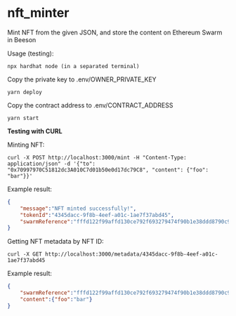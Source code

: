 # nft_minter
Mint NFT from the given JSON, and store the content on Ethereum Swarm in Beeson

Usage (testing):

```
npx hardhat node (in a separated terminal)
```

Copy the private key to .env/OWNER_PRIVATE_KEY

```
yarn deploy
```

Copy the contract address to .env/CONTRACT_ADDRESS

```
yarn start
```

**Testing with CURL**

Minting NFT:

```
curl -X POST http://localhost:3000/mint -H "Content-Type: application/json" -d '{"to": "0x70997970C51812dc3A010C7d01b50e0d17dc79C8", "content": {"foo": "bar"}}'
```

Example result:

```json
{
    "message":"NFT minted successfully!",
    "tokenId":"4345dacc-9f8b-4eef-a01c-1ae7f37abd45",
    "swarmReference":"fffd122f99affd130ce792f693279474f90b1e38ddd8790c9738e2189fec2826"
}
```

Getting NFT metadata by NFT ID:

```
curl -X GET http://localhost:3000/metadata/4345dacc-9f8b-4eef-a01c-1ae7f37abd45
```

Example result:

```json
{
    "swarmReference":"fffd122f99affd130ce792f693279474f90b1e38ddd8790c9738e2189fec2826",
    "content":{"foo":"bar"}
}
```